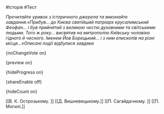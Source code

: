 #Історія #Тест

*Прочитайте уривок з історичного джерела та виконайте завдання.«Прибув... до Києва святійший патріарх єрусалимський Феофан… і був прийнятий з великою честю духовними та світськими людьми. Того ж року... висвятив на митрополію Київську чоловіка гідного й чесного. Іменем Йов Борецький… і з ним єпископів на різні місця...»Описані події відбулися завдяки*

{noChangeVote on}

{preview on}

{hideProgress on}

{shareEnable off}

{hideCount on}

[[В. К. Острозькому. ]]
[[Д. Вишневецькому.]]
[[П. Сагайдачному. ]]
[[П. Могилі.]]
